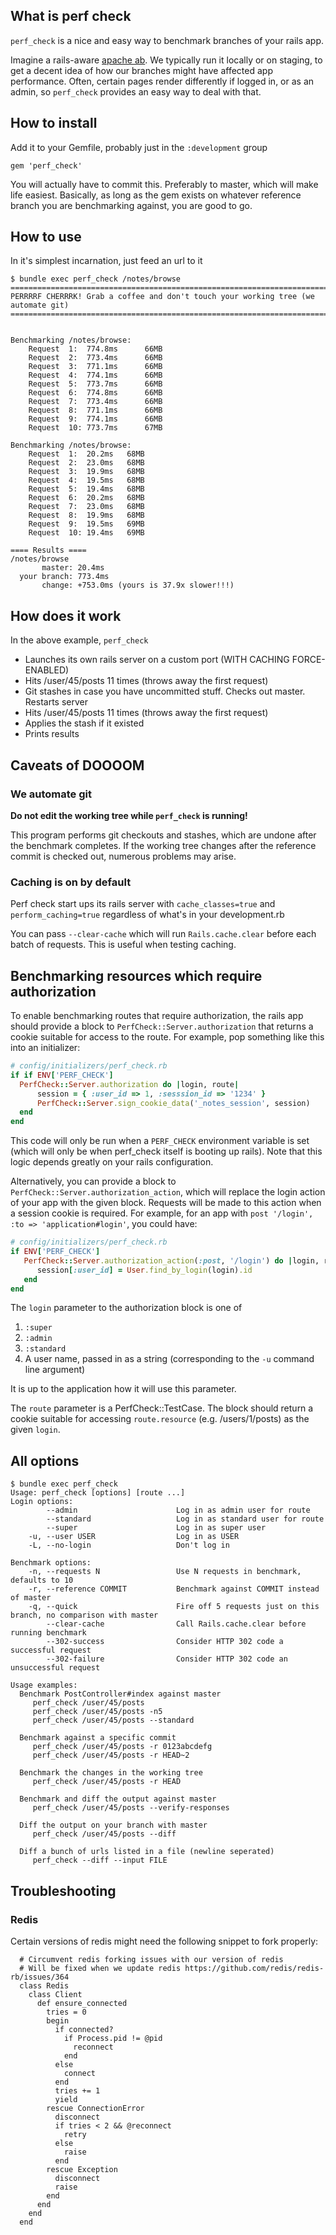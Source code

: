 ## What is perf check

`perf_check` is a nice and easy way to benchmark branches of your rails app.

Imagine a rails-aware [apache ab](http://httpd.apache.org/docs/2.2/programs/ab.html). We typically run it locally or on staging, to get a decent idea of how our branches might have affected app performance. Often, certain pages render differently if logged in, or as an admin, so `perf_check` provides an easy way to deal with that.

## How to install

Add it to your Gemfile, probably just in the `:development` group

```
gem 'perf_check'
```

You will actually have to commit this. Preferably to master, which will make life easiest. Basically, as long as the gem exists on whatever reference branch you are benchmarking against, you are good to go.

## How to use

In it's simplest incarnation, just feed an url to it

```
$ bundle exec perf_check /notes/browse 
=============================================================================
PERRRRF CHERRRK! Grab a coffee and don't touch your working tree (we automate git)
=============================================================================


Benchmarking /notes/browse:
	Request  1:  774.8ms	  66MB
	Request  2:  773.4ms	  66MB
	Request  3:  771.1ms	  66MB
	Request  4:  774.1ms	  66MB
	Request  5:  773.7ms	  66MB
	Request  6:  774.8ms	  66MB
	Request  7:  773.4ms	  66MB
	Request  8:  771.1ms	  66MB
	Request  9:  774.1ms	  66MB
	Request  10: 773.7ms	  67MB

Benchmarking /notes/browse:
	Request  1:  20.2ms	  68MB
	Request  2:  23.0ms	  68MB
	Request  3:  19.9ms	  68MB
	Request  4:  19.5ms	  68MB
	Request  5:  19.4ms	  68MB
	Request  6:  20.2ms	  68MB
	Request  7:  23.0ms	  68MB
	Request  8:  19.9ms	  68MB
	Request  9:  19.5ms	  69MB
	Request  10: 19.4ms	  69MB

==== Results ====
/notes/browse
       master: 20.4ms
  your branch: 773.4ms
       change: +753.0ms (yours is 37.9x slower!!!)
```

## How does it work

In the above example, `perf_check`

* Launches its own rails server on a custom port (WITH CACHING FORCE-ENABLED)
* Hits /user/45/posts 11 times (throws away the first request)
* Git stashes in case you have uncommitted stuff. Checks out master. Restarts server
* Hits /user/45/posts 11 times (throws away the first request)
* Applies the stash if it existed
* Prints results

## Caveats of DOOOOM

### We automate git

**Do not edit the working tree while `perf_check` is running!** 

This program performs git checkouts and stashes, which are undone after the benchmark completes. If the working tree changes after the reference commit is checked out, numerous problems may arise. 

### Caching is on by default

Perf check start ups its rails server with `cache_classes=true` and `perform_caching=true` regardless of what's in your development.rb

You can pass `--clear-cache` which will run `Rails.cache.clear` before each batch of requests. This is useful when testing caching.

## Benchmarking resources which require authorization

To enable benchmarking routes that require authorization, the rails app should provide a block to `PerfCheck::Server.authorization` that returns a cookie suitable for access to the route. For example, pop something like this into an initializer:

```Ruby
# config/initializers/perf_check.rb
if if ENV['PERF_CHECK']
  PerfCheck::Server.authorization do |login, route|
      session = { :user_id => 1, :sesssion_id => '1234' }
      PerfCheck::Server.sign_cookie_data('_notes_session', session)
  end
end
```

This code will only be run when a `PERF_CHECK` environment variable is set (which will only be when perf_check itself is booting up rails). Note that this logic depends greatly on your rails configuration. 

Alternatively, you can provide a block to `PerfCheck::Server.authorization_action`, which will replace the login action of your app with the given block. Requests will be made to this action when a session cookie is required. For example, for an app with `post '/login', :to => 'application#login'`, you could have:

```Ruby
# config/initializers/perf_check.rb
if ENV['PERF_CHECK']
   PerfCheck::Server.authorization_action(:post, '/login') do |login, route|
      session[:user_id] = User.find_by_login(login).id
   end
end
```

The `login` parameter to the authorization block is one of

  1. `:super`
  2. `:admin`
  3. `:standard`
  4. A user name, passed in as a string (corresponding to the `-u` command line argument)

It is up to the application how it will use this parameter.

The `route` parameter is a PerfCheck::TestCase. The block should return a cookie suitable for accessing `route.resource` (e.g. /users/1/posts) as the given `login`.

## All options
```
$ bundle exec perf_check
Usage: perf_check [options] [route ...]
Login options:
        --admin                      Log in as admin user for route
        --standard                   Log in as standard user for route
        --super                      Log in as super user
    -u, --user USER                  Log in as USER
    -L, --no-login                   Don't log in

Benchmark options:
    -n, --requests N                 Use N requests in benchmark, defaults to 10
    -r, --reference COMMIT           Benchmark against COMMIT instead of master
    -q, --quick                      Fire off 5 requests just on this branch, no comparison with master
        --clear-cache                Call Rails.cache.clear before running benchmark
        --302-success                Consider HTTP 302 code a successful request
        --302-failure                Consider HTTP 302 code an unsuccessful request

Usage examples:
  Benchmark PostController#index against master
     perf_check /user/45/posts
     perf_check /user/45/posts -n5
     perf_check /user/45/posts --standard

  Benchmark against a specific commit
     perf_check /user/45/posts -r 0123abcdefg
     perf_check /user/45/posts -r HEAD~2

  Benchmark the changes in the working tree
     perf_check /user/45/posts -r HEAD

  Benchmark and diff the output against master 
     perf_check /user/45/posts --verify-responses
        
  Diff the output on your branch with master
     perf_check /user/45/posts --diff
    
  Diff a bunch of urls listed in a file (newline seperated)
     perf_check --diff --input FILE
```

## Troubleshooting

### Redis

Certain versions of redis might need the following snippet to fork properly:

```
  # Circumvent redis forking issues with our version of redis
  # Will be fixed when we update redis https://github.com/redis/redis-rb/issues/364
  class Redis
    class Client
      def ensure_connected
        tries = 0
        begin
          if connected?
            if Process.pid != @pid
              reconnect
            end
          else
            connect
          end
          tries += 1
          yield
        rescue ConnectionError
          disconnect
          if tries < 2 && @reconnect
            retry
          else
            raise
          end
        rescue Exception
          disconnect
          raise
        end
      end
    end
  end
  ```
